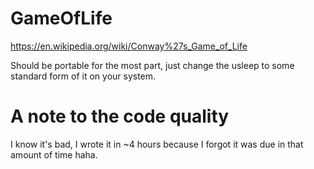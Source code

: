 # GameOfLife
https://en.wikipedia.org/wiki/Conway%27s_Game_of_Life

Should be portable for the most part, just change the usleep to some standard form of it on your system.

# A note to the code quality
I know it's bad, I wrote it in ~4 hours because I forgot it was due in that amount of time haha.
